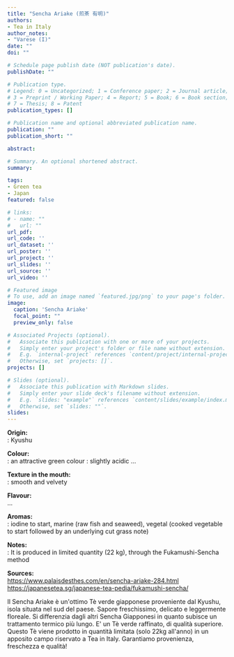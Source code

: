 ```yaml
---
title: "Sencha Ariake (煎茶 有明)"
authors:
- Tea in Italy
author_notes:
- "Varese (I)"
date: ""
doi: ""

# Schedule page publish date (NOT publication's date).
publishDate: ""

# Publication type.
# Legend: 0 = Uncategorized; 1 = Conference paper; 2 = Journal article;
# 3 = Preprint / Working Paper; 4 = Report; 5 = Book; 6 = Book section;
# 7 = Thesis; 8 = Patent
publication_types: []

# Publication name and optional abbreviated publication name.
publication: ""
publication_short: ""

abstract:

# Summary. An optional shortened abstract.
summary:

tags:
- Green tea
- Japan
featured: false

# links:
# - name: ""
#   url: ""
url_pdf:
url_code: ''
url_dataset: ''
url_poster: ''
url_project: ''
url_slides: ''
url_source: ''
url_video: ''

# Featured image
# To use, add an image named `featured.jpg/png` to your page's folder.
image: 
  caption: 'Sencha Ariake'
  focal_point: ""
  preview_only: false

# Associated Projects (optional).
#   Associate this publication with one or more of your projects.
#   Simply enter your project's folder or file name without extension.
#   E.g. `internal-project` references `content/project/internal-project/index.md`.
#   Otherwise, set `projects: []`.
projects: []

# Slides (optional).
#   Associate this publication with Markdown slides.
#   Simply enter your slide deck's filename without extension.
#   E.g. `slides: "example"` references `content/slides/example/index.md`.
#   Otherwise, set `slides: ""`.
slides:
---
```


<b>Origin:</b><br />
: Kyushu

<b>Colour:</b><br />
: an attractive green colour
: slightly acidic
...

<b>Texture in the mouth:</b><br />
: smooth and velvety

<b>Flavour:</b><br />
...

<b>Aromas:</b><br />
: iodine to start, marine (raw fish and seaweed), vegetal (cooked vegetable to start followed by an underlying cut grass note)

<b>Notes:</b><br />
: It is produced in limited quantity (22 kg), through the Fukamushi-Sencha method

<b>Sources:</b><br />
https://www.palaisdesthes.com/en/sencha-ariake-284.html
https://japanesetea.sg/japanese-tea-pedia/fukamushi-sencha/



Il Sencha Ariake è un'ottimo Tè verde giapponese proveniente dal Kyushu, isola situata nel sud del paese. Sapore freschissimo, delicato e leggermente floreale. Si differenzia dagli altri Sencha Giapponesi in quanto subisce un trattamento termico più lungo. E' un Tè verde raffinato, di qualità superiore. Questo Tè viene prodotto in quantità limitata (solo 22kg all'anno) in un apposito campo riservato a Tea in Italy. Garantiamo provenienza, freschezza e qualità!
